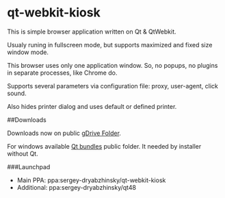 qt-webkit-kiosk
===============

This is simple browser application written on Qt &amp; QtWebkit. 

Usualy runing in fullscreen mode, but supports maximized and fixed size window mode.

This browser uses only one application window. So, no popups, no plugins in separate processes, like Chrome do.

Supports several parameters via configuration file: proxy, user-agent, click sound.

Also hides printer dialog and uses default or defined printer.

##Downloads

Downloads now on public [gDrive Folder](https://drive.google.com/folderview?id=0B6CU04AyADvoV19PMlhJSVA2TDQ&usp=sharing).

For windows available [Qt bundles](https://drive.google.com/folderview?id=0B6CU04AyADvoXzUxdW5KeEt5cW8&usp=sharing) public folder. It needed by installer without Qt.

###Launchpad

- Main PPA: ppa:sergey-dryabzhinsky/qt-webkit-kiosk
- Additional: ppa:sergey-dryabzhinsky/qt48
